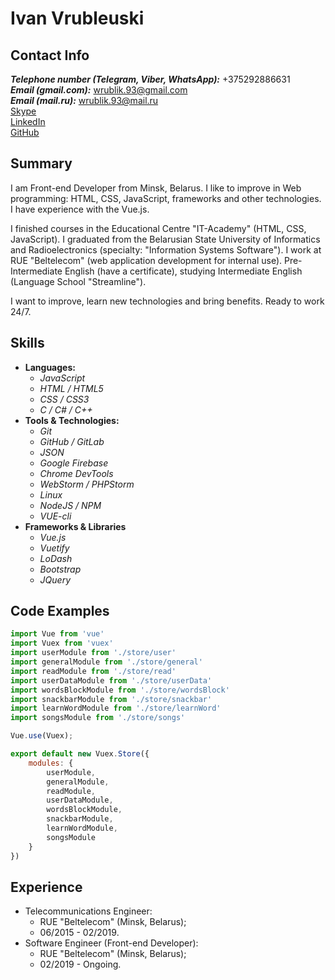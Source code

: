 # Ivan Vrubleuski  
## Contact Info  
__*Telephone number (Telegram, Viber, WhatsApp):*__ +375292886631  
__*Email (gmail.com):*__ wrublik.93@gmail.com  
__*Email (mail.ru):*__ wrublik.93@mail.ru  
[Skype](https://join.skype.com/invite/aAg7AECSjAPq)  
[LinkedIn](www.linkedin.com/in/wrublik93)  
[GitHub](https://github.com/wrublik93)  
## Summary
I am Front-end Developer from Minsk, Belarus. I like to improve 
in Web programming: HTML, CSS, JavaScript, frameworks and
other technologies. I have experience with the Vue.js.  
  
 I finished courses in the Educational Centre "IT-Academy"
(HTML, CSS, JavaScript). I graduated from the Belarusian State
University of Informatics and Radioelectronics (specialty:
"Information Systems Software"). I work at RUE "Beltelecom"
(web application development for internal use). Pre-Intermediate 
English (have a certificate), 
studying Intermediate English (Language School "Streamline").  
  
I want to improve, learn new technologies and bring benefits.
Ready to work 24/7.  
## Skills  
- **Languages:**   
  - *JavaScript* 
  - *HTML / HTML5* 
  - *CSS / CSS3* 
  - *C / C# / C++* 
- **Tools & Technologies:** 
  - *Git* 
  - *GitHub / GitLab* 
  - *JSON* 
  - *Google Firebase* 
  - *Chrome DevTools* 
  - *WebStorm / PHPStorm* 
  - *Linux* 
  - *NodeJS / NPM* 
  - *VUE-cli* 
- **Frameworks & Libraries** 
  - *Vue.js* 
  - *Vuetify* 
  - *LoDash* 
  - *Bootstrap* 
  - *JQuery*  
## Code Examples  
```javascript
import Vue from 'vue'
import Vuex from 'vuex'
import userModule from './store/user'
import generalModule from './store/general'
import readModule from './store/read'
import userDataModule from './store/userData'
import wordsBlockModule from './store/wordsBlock'
import snackbarModule from './store/snackbar'
import learnWordModule from './store/learnWord'
import songsModule from './store/songs'

Vue.use(Vuex);

export default new Vuex.Store({
    modules: {
        userModule,
        generalModule,
        readModule,
        userDataModule,
        wordsBlockModule,
        snackbarModule,
        learnWordModule,
        songsModule
    }
})
```  
## Experience  
- Telecommunications Engineer: 
  - RUE "Beltelecom" (Minsk, Belarus); 
  - 06/2015 - 02/2019. 
- Software Engineer (Front-end Developer): 
  - RUE "Beltelecom" (Minsk, Belarus); 
  -  02/2019 - Ongoing.  
 